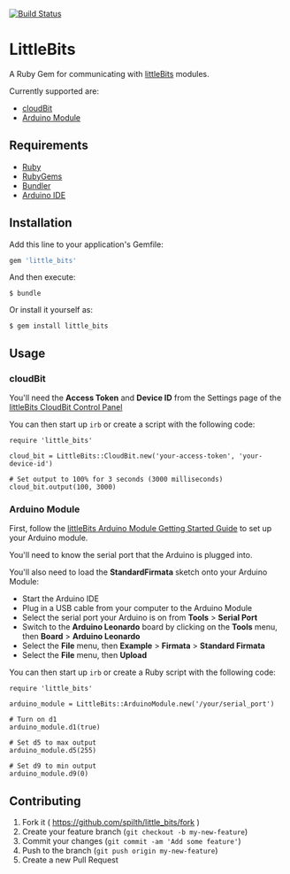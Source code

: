 [![Build Status](https://travis-ci.org/spilth/little_bits.svg?branch=master)](https://travis-ci.org/spilth/little_bits)

# LittleBits

A Ruby Gem for communicating with [littleBits](http://littlebits.cc) modules.

Currently supported are:

- [cloudBit](http://littlebits.cc/bits/cloudbit)
- [Arduino Module](http://littlebits.cc/bits/arduino)

## Requirements

- [Ruby](https://www.ruby-lang.org/en/)
- [RubyGems](https://rubygems.org/pages/download)
- [Bundler](http://bundler.io)
- [Arduino IDE](http://arduino.cc/en/Main/Software)

## Installation

Add this line to your application's Gemfile:

```ruby
gem 'little_bits'
```

And then execute:

    $ bundle

Or install it yourself as:

    $ gem install little_bits

## Usage

### cloudBit

You'll need the **Access Token** and **Device ID** from the Settings page of the [littleBits CloudBit Control Panel](http://control.littlebitscloud.cc)

You can then start up `irb` or create a script with the following code:

    require 'little_bits'
    
    cloud_bit = LittleBits::CloudBit.new('your-access-token', 'your-device-id')
    
    # Set output to 100% for 3 seconds (3000 milliseconds)
    cloud_bit.output(100, 3000)

### Arduino Module

First, follow the [littleBits Arduino Module Getting Started Guide](http://discuss.littlebits.cc/t/getting-started/109) to set up your Arduino module.

You'll need to know the serial port that the Arduino is plugged into.

You'll also need to load the **StandardFirmata** sketch onto your Arduino Module:

- Start the Arduino IDE
- Plug in a USB cable from your computer to the Arduino Module
- Select the serial port your Arduino is on from **Tools** > **Serial Port**
- Switch to the **Arduino Leonardo** board by clicking on the **Tools** menu, then **Board** > **Arduino Leonardo**
- Select the **File** menu, then **Example** > **Firmata** > **Standard Firmata**
- Select the **File** menu, then **Upload**

You can then start up `irb` or create a Ruby script with the following code:

    require 'little_bits'
    
    arduino_module = LittleBits::ArduinoModule.new('/your/serial_port')
    
    # Turn on d1
    arduino_module.d1(true)
    
    # Set d5 to max output
    arduino_module.d5(255)
    
    # Set d9 to min output
    arduino_module.d9(0)

## Contributing

1. Fork it ( https://github.com/spilth/little_bits/fork )
2. Create your feature branch (`git checkout -b my-new-feature`)
3. Commit your changes (`git commit -am 'Add some feature'`)
4. Push to the branch (`git push origin my-new-feature`)
5. Create a new Pull Request
